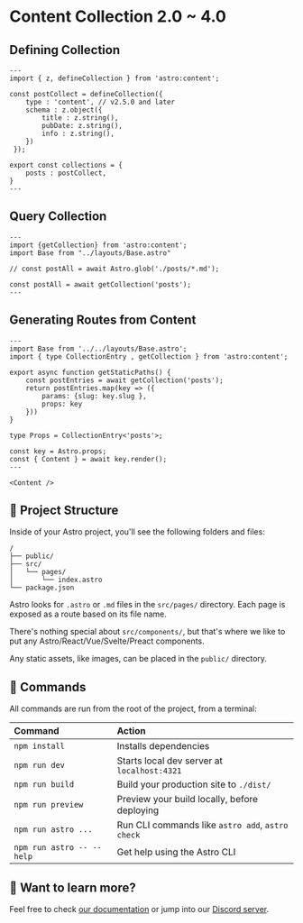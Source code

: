 # Content Collection 2.0 ~ 4.0

## Defining Collection

```astro
---
import { z, defineCollection } from 'astro:content';

const postCollect = defineCollection({
    type : 'content', // v2.5.0 and later
    schema : z.object({
        title : z.string(),
        pubDate: z.string(),
        info : z.string(),
    })
 });

export const collections = {
    posts : postCollect,
}
---
```

## Query Collection

```astro
---
import {getCollection} from 'astro:content';
import Base from "../layouts/Base.astro"

// const postAll = await Astro.glob('./posts/*.md');

const postAll = await getCollection('posts');
---
```

## Generating Routes from Content

```astro
---
import Base from '../../layouts/Base.astro';
import { type CollectionEntry , getCollection } from 'astro:content';

export async function getStaticPaths() {
    const postEntries = await getCollection('posts');
    return postEntries.map(key => ({
        params: {slug: key.slug },
        props: key
    }))
}

type Props = CollectionEntry<'posts'>;

const key = Astro.props;
const { Content } = await key.render();
---

<Content />
```
## 🚀 Project Structure

Inside of your Astro project, you'll see the following folders and files:

```text
/
├── public/
├── src/
│   └── pages/
│       └── index.astro
└── package.json
```

Astro looks for `.astro` or `.md` files in the `src/pages/` directory. Each page is exposed as a route based on its file name.

There's nothing special about `src/components/`, but that's where we like to put any Astro/React/Vue/Svelte/Preact components.

Any static assets, like images, can be placed in the `public/` directory.

## 🧞 Commands

All commands are run from the root of the project, from a terminal:

| Command                   | Action                                           |
| :------------------------ | :----------------------------------------------- |
| `npm install`             | Installs dependencies                            |
| `npm run dev`             | Starts local dev server at `localhost:4321`      |
| `npm run build`           | Build your production site to `./dist/`          |
| `npm run preview`         | Preview your build locally, before deploying     |
| `npm run astro ...`       | Run CLI commands like `astro add`, `astro check` |
| `npm run astro -- --help` | Get help using the Astro CLI                     |

## 👀 Want to learn more?

Feel free to check [our documentation](https://docs.astro.build) or jump into our [Discord server](https://astro.build/chat).
